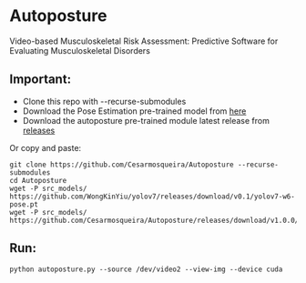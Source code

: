 # Autoposture
Video-based Musculoskeletal Risk Assessment: Predictive Software for Evaluating Musculoskeletal Disorders

## Important:
- Clone this repo with --recurse-submodules
- Download the Pose Estimation pre-trained model from [here](https://github.com/WongKinYiu/yolov7/releases/download/v0.1/yolov7-w6-pose.pt)
- Download the autoposture pre-trained module latest release from [releases](https://github.com/Cesarmosqueira/Autoposture/releases)

Or copy and paste:
```
git clone https://github.com/Cesarmosqueira/Autoposture --recurse-submodules
cd Autoposture
wget -P src_models/ https://github.com/WongKinYiu/yolov7/releases/download/v0.1/yolov7-w6-pose.pt
wget -P src_models/ https://github.com/Cesarmosqueira/Autoposture/releases/download/v1.0.0/autoposture_v1.0.0.h5
```

## Run:
```
python autoposture.py --source /dev/video2 --view-img --device cuda
```

